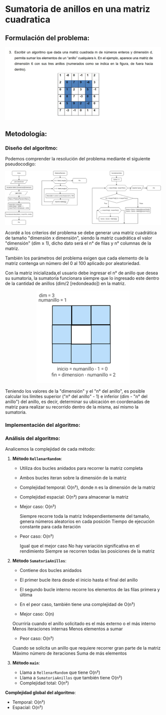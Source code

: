 # Sumatoria de anillos en una matriz cuadratica

## Formulación del problema:

<div style="text-align: center;">
  <img src="IMAGENProblema.jpg" alt="Imagen del problema" width="700" />
</div>

## Metodología:

### Diseño del algoritmo:

Podemos comprender la resolución del problema mediante el siguiente pseudocodigo:

<div style="text-align: center;">
  <img src="Diagrama.jpg" alt="Imagen del diagrama" width="700" />
</div>

Acordé a los criterios del problema se debe generar una matriz cuadrática de tamaño "dimensión x dimensión", siendo la matriz cuadrática el valor "dimensión" (dim ≥ 1), dicho dato será el n° de filas y n° columnas de la matriz.

También los parámetros del problema exigen que cada elemento de la matriz contenga un número del 0 al 100 aplicado por aleatoriedad.

Con la matriz inicializada,el usuario debe ingresar el n° de anillo que desea su sumatoria, la sumatoria funcionara siempre que lo ingresado este dentro de la cantidad de anillos (dim/2 [redondeado]) en la matriz. 

<div style="text-align: center;">
  <img src="DEMOindices.gif" alt="Imagen del diagrama" width="300" />
</div>

Teniendo los valores de la "dimensión" y el "n° del anillo", es posible calcular los límites superior ("n° del anillo" - 1) e inferior (dim - "n° del anillo") del anillo, es decir, determinar su ubicación en coordenadas de matriz para realizar su recorrido dentro de la misma, así mismo la sumatoria.





### Implementación del algoritmo:

### Análisis del algoritmo:

Analicemos la complejidad de cada método:

1. **Método `RellenarRandom`**:
   - Utiliza dos bucles anidados para recorrer la matriz completa
   - Ambos bucles iteran sobre la dimensión de la matriz
   - Complejidad temporal: O(n²), donde n es la dimensión de la matriz
   - Complejidad espacial: O(n²) para almacenar la matriz

   - Mejor caso: O(n²)

     Siempre recorre toda la matriz
     Independientemente del tamaño, genera números aleatorios en cada posición
     Tiempo de ejecución constante para cada iteración


   - Peor caso: O(n²)

     Igual que el mejor caso
     No hay variación significativa en el rendimiento
     Siempre se recorren todas las posiciones de la matriz

2. **Método `SumatoriaAnillos`**:
   - Contiene dos bucles anidados 
   - El primer bucle itera desde el inicio hasta el final del anillo
   - El segundo bucle interno recorre los elementos de las filas primera y última
   - En el peor caso, también tiene una complejidad de O(n²)

   - Mejor caso: O(n)

   Ocurriría cuando el anillo solicitado es el más externo o el más interno
   Menos iteraciones internas
   Menos elementos a sumar


   - Peor caso: O(n²)

   Cuando se solicita un anillo que requiere recorrer gran parte de la matriz
   Máximo número de iteraciones
   Suma de más elementos

3. **Método `main`**:
   - Llama a `RellenarRandom` que tiene O(n²)
   - Llama a `SumatoriaAnillos` que también tiene O(n²)
   - Complejidad total: O(n²)

**Complejidad global del algoritmo**:
   - Temporal: O(n²) 
   - Espacial: O(n²)
